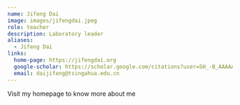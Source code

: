 ```yaml
---
name: Jifeng Dai
image: images/jifengdai.jpeg
role: teacher
description: Laboratory leader
aliases:
  - Jifeng Dai
links:
  home-page: https://jifengdai.org
  google-scholar: https://scholar.google.com/citations?user=SH_-B_AAAAAJ&hl=en
  email: daijifeng@tsingahua.edu.cn
---
```


Visit my homepage to know more about me